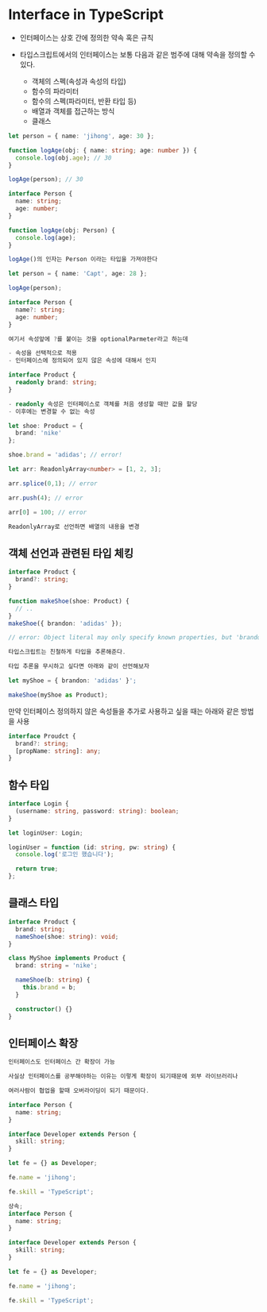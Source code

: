 # Interface in TypeScript

- 인터페이스는 상호 간에 정의한 약속 혹은 규칙

- 타입스크립트에서의 인터페이스는 보통 다음과 같은 범주에 대해 약속을 정의할 수 있다.

  - 객체의 스펙(속성과 속성의 타입)
  - 함수의 파라미터
  - 함수의 스펙(파라미터, 반환 타입 등)
  - 배열과 객체를 접근하는 방식
  - 클래스

```ts
let person = { name: 'jihong', age: 30 };

function logAge(obj: { name: string; age: number }) {
  console.log(obj.age); // 30
}

logAge(person); // 30

interface Person {
  name: string;
  age: number;
}

function logAge(obj: Person) {
  console.log(age);
}

logAge()의 인자는 Person 이라는 타입을 가져야한다

let person = { name: 'Capt', age: 28 };

logAge(person);
```

```ts
interface Person {
  name?: string;
  age: number;
}

여기서 속성앞에 ?를 붙이는 것을 optionalParmeter라고 하는데

- 속성을 선택적으로 적용
- 인터페이스에 정의되어 있지 않은 속성에 대해서 인지
```

```ts
interface Product {
  readonly brand: string;
}

- readonly 속성은 인터페이스로 객체를 처음 생성할 때만 값을 할당
- 이후에는 변경할 수 없는 속성

let shoe: Product = {
  brand: 'nike'
};

shoe.brand = 'adidas'; // error!

let arr: ReadonlyArray<number> = [1, 2, 3];

arr.splice(0,1); // error

arr.push(4); // error

arr[0] = 100; // error

ReadonlyArray로 선언하면 배열의 내용을 변경
```

## 객체 선언과 관련된 타입 체킹

```ts
interface Product {
  brand?: string;
}

function makeShoe(shoe: Product) {
  // ..
}
makeShoe({ brandon: 'adidas' });

// error: Object literal may only specify known properties, but 'brandon' does not exist in type 'Product'. Did you mean to write 'brand'?

타입스크립트는 친철하게 타입을 추론해준다.

타입 추론을 무시하고 싶다면 아래와 같이 선언해보자

let myShoe = { brandon: 'adidas' }';

makeShoe(myShoe as Product);
```

만약 인터페이스 정의하지 않은 속성들을 추가로 사용하고 싶을 때는 아래와 같은 방법을 사용

```ts
interface Proudct {
  brand?: string;
  [propName: string]: any;
}
```

## 함수 타입

```ts
interface Login {
  (username: string, password: string): boolean;
}

let loginUser: Login;

loginUser = function (id: string, pw: string) {
  console.log('로그인 했습니다');

  return true;
};
```

## 클래스 타입

```ts
interface Product {
  brand: string;
  nameShoe(shoe: string): void;
}

class MyShoe implements Product {
  brand: string = 'nike';

  nameShoe(b: string) {
    this.brand = b;
  }

  constructor() {}
}
```

## 인터페이스 확장

```ts
인터페이스도 인터페이스 간 확장이 가능

사실상 인터페이스를 공부해야하는 이유는 이렇게 확장이 되기때문에 외부 라이브러리나

여러사람이 협업을 할때 오버라이딩이 되기 때문이다.

interface Person {
  name: string;
}

interface Developer extends Person {
  skill: string;
}

let fe = {} as Developer;

fe.name = 'jihong';

fe.skill = 'TypeScript';
```

```ts
상속;
interface Person {
  name: string;
}

interface Developer extends Person {
  skill: string;
}

let fe = {} as Developer;

fe.name = 'jihong';

fe.skill = 'TypeScript';
```
